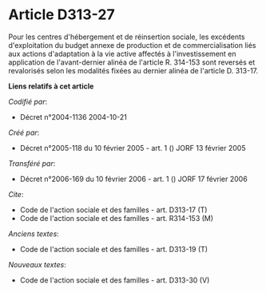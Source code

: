 # Article D313-27

Pour les centres d'hébergement et de réinsertion sociale, les excédents d'exploitation du budget annexe de production et de
commercialisation liés aux actions d'adaptation à la vie active affectés à l'investissement en application de l'avant-dernier
alinéa de l'article R. 314-153 sont reversés et revalorisés selon les modalités fixées au dernier alinéa de l'article D.
313-17.

**Liens relatifs à cet article**

_Codifié par_:

  - Décret n°2004-1136 2004-10-21

_Créé par_:

  - Décret n°2005-118 du 10 février 2005 - art. 1 () JORF 13 février 2005

_Transféré par_:

  - Décret n°2006-169 du 10 février 2006 - art. 1 () JORF 17 février 2006

_Cite_:

  - Code de l'action sociale et des familles - art. D313-17 (T)
  - Code de l'action sociale et des familles - art. R314-153 (M)

_Anciens textes_:

  - Code de l'action sociale et des familles - art. D313-19 (T)

_Nouveaux textes_:

  - Code de l'action sociale et des familles - art. D313-30 (V)
